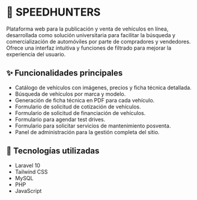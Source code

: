# 🚗 SPEEDHUNTERS

Plataforma web para la publicación y venta de vehículos en línea, desarrollada como solución universitaria para facilitar la búsqueda y comercialización de automóviles por parte de compradores y vendedores. Ofrece una interfaz intuitiva y funciones de filtrado para mejorar la experiencia del usuario.

## ✨ Funcionalidades principales

- Catálogo de vehículos con imágenes, precios y ficha técnica detallada.
- Búsqueda de vehículos por marca y modelo.
- Generación de ficha técnica en PDF para cada vehículo.
- Formulario de solicitud de cotización de vehículos.
- Formulario de solicitud de financiación de vehículos.
- Formulario para agendar test drives.
- Formulario para solicitar servicios de mantenimiento posventa.
- Panel de administración para la gestión completa del sitio.

## 🧱 Tecnologías utilizadas

- Laravel 10
- Tailwind CSS
- MySQL
- PHP
- JavaScript
